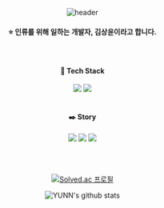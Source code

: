 <div align="center">

![header](https://capsule-render.vercel.app/api?type=cylinder&color=000000&height=100&section=header&text=@yunn4humanity&fontColor=ffffff&fontSize=45&animation=fadeIn)


#### ⭐ 인류를 위해 일하는 개발자, 김상윤이라고 합니다. 

<br/>

#### 🎨 Tech Stack
<img src="https://img.shields.io/badge/Unity-000000?style=flat-square&logo=Unity&logoColor=ffffff"/>
<img src="https://img.shields.io/badge/Python-3776AB?style=flat-square&logo=Python&logoColor=ffffff"/>

<br/>
<br/>


#### ✒️ Story
<a href="https://yunn4humanity.notion.site/yunn4humanity/YUNN-5f7eab4ec9644cc7b238c3aaacf533d0" target="_blank"><img src="https://img.shields.io/badge/YUNN | 실존주의 개발자-ffffff?style=flat-square&logo=notion&logoColor=000000"/></a>
<a href="https://velog.io/@yunn4humanity" target="_blank"><img src="https://img.shields.io/badge/Velog-20c997?style=flat-square&logo=Velog&logoColor=ffffff"/></a>
<a href="https://www.linkedin.com/in/sangyun-kim-9a8794234/" target="_blank"><img src="https://img.shields.io/badge/Velog-0A66C2?style=flat-square&logo=LinkedIn&logoColor=ffffff"/></a>

<br/>
<br/>


[![Solved.ac
프로필](http://mazassumnida.wtf/api/v2/generate_badge?boj=toomstar)](https://solved.ac/toomstar)

![YUNN's github stats](https://github-readme-stats.vercel.app/api?username=yunn4humanity&show_icons=true)

</div>

<!--

깃허브 스탯


-->


